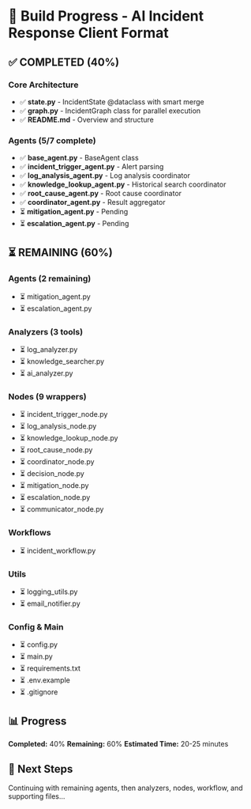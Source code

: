 # 🚧 Build Progress - AI Incident Response Client Format

## ✅ COMPLETED (40%)

### Core Architecture
- ✅ **state.py** - IncidentState @dataclass with smart merge
- ✅ **graph.py** - IncidentGraph class for parallel execution
- ✅ **README.md** - Overview and structure

### Agents (5/7 complete)
- ✅ **base_agent.py** - BaseAgent class
- ✅ **incident_trigger_agent.py** - Alert parsing
- ✅ **log_analysis_agent.py** - Log analysis coordinator
- ✅ **knowledge_lookup_agent.py** - Historical search coordinator
- ✅ **root_cause_agent.py** - Root cause coordinator
- ✅ **coordinator_agent.py** - Result aggregator
- ⏳ **mitigation_agent.py** - Pending
- ⏳ **escalation_agent.py** - Pending

## ⏳ REMAINING (60%)

### Agents (2 remaining)
- ⏳ mitigation_agent.py
- ⏳ escalation_agent.py

### Analyzers (3 tools)
- ⏳ log_analyzer.py
- ⏳ knowledge_searcher.py
- ⏳ ai_analyzer.py

### Nodes (9 wrappers)
- ⏳ incident_trigger_node.py
- ⏳ log_analysis_node.py
- ⏳ knowledge_lookup_node.py
- ⏳ root_cause_node.py
- ⏳ coordinator_node.py
- ⏳ decision_node.py
- ⏳ mitigation_node.py
- ⏳ escalation_node.py
- ⏳ communicator_node.py

### Workflows
- ⏳ incident_workflow.py

### Utils
- ⏳ logging_utils.py
- ⏳ email_notifier.py

### Config & Main
- ⏳ config.py
- ⏳ main.py
- ⏳ requirements.txt
- ⏳ .env.example
- ⏳ .gitignore

## 📊 Progress

**Completed:** 40%
**Remaining:** 60%
**Estimated Time:** 20-25 minutes

## 🎯 Next Steps

Continuing with remaining agents, then analyzers, nodes, workflow, and supporting files...
